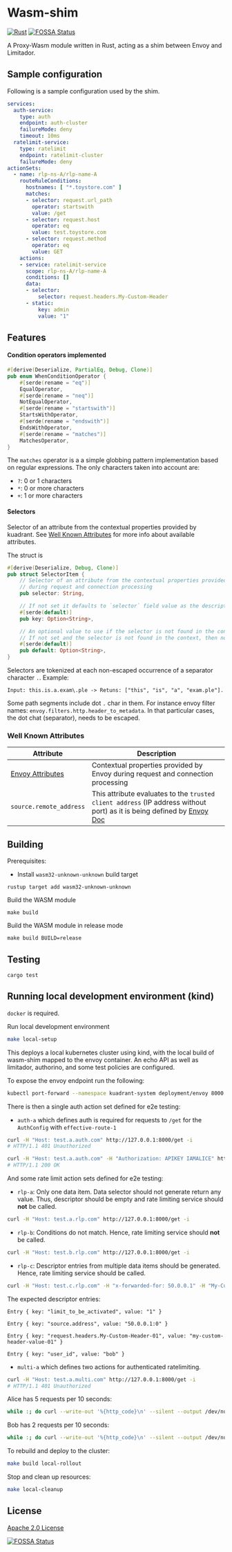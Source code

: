 # Wasm-shim

[![Rust](https://github.com/Kuadrant/wasm-shim/actions/workflows/rust.yaml/badge.svg)](https://github.com/Kuadrant/wasm-shim/actions/workflows/rust.yaml)
[![FOSSA Status](https://app.fossa.com/api/projects/custom%2B162%2Fgit%2Bgithub.com%2FKuadrant%2Fwasm-shim.svg?type=shield&issueType=license)](https://app.fossa.com/projects/custom%2B162%2Fgit%2Bgithub.com%2FKuadrant%2Fwasm-shim?ref=badge_shield&issueType=license)

A Proxy-Wasm module written in Rust, acting as a shim between Envoy and Limitador.

## Sample configuration

Following is a sample configuration used by the shim.

```yaml
services:
  auth-service:
    type: auth
    endpoint: auth-cluster
    failureMode: deny
    timeout: 10ms
  ratelimit-service:
    type: ratelimit
    endpoint: ratelimit-cluster
    failureMode: deny
actionSets:
  - name: rlp-ns-A/rlp-name-A
    routeRuleConditions:
      hostnames: [ "*.toystore.com" ]
      matches:
      - selector: request.url_path
        operator: startswith
        value: /get
      - selector: request.host
        operator: eq
        value: test.toystore.com
      - selector: request.method
        operator: eq
        value: GET
    actions:
    - service: ratelimit-service
      scope: rlp-ns-A/rlp-name-A
      conditions: []
      data:
      - selector:
          selector: request.headers.My-Custom-Header
      - static:
          key: admin
          value: "1"
```

## Features

#### Condition operators implemented

```Rust
#[derive(Deserialize, PartialEq, Debug, Clone)]
pub enum WhenConditionOperator {
    #[serde(rename = "eq")]
    EqualOperator,
    #[serde(rename = "neq")]
    NotEqualOperator,
    #[serde(rename = "startswith")]
    StartsWithOperator,
    #[serde(rename = "endswith")]
    EndsWithOperator,
    #[serde(rename = "matches")]
    MatchesOperator,
}
```

The `matches` operator is a a simple globbing pattern implementation based on regular expressions.
The only characters taken into account are:

* `?`: 0 or 1 characters
* `*`: 0 or more characters
* `+`: 1 or more characters

#### Selectors

Selector of an attribute from the contextual properties provided by kuadrant.
See [Well Known Attributes](#Well-Known-Attributes) for more info about available attributes.

The struct is

```Rust
#[derive(Deserialize, Debug, Clone)]
pub struct SelectorItem {
    // Selector of an attribute from the contextual properties provided by kuadrant
    // during request and connection processing
    pub selector: String,

    // If not set it defaults to `selector` field value as the descriptor key.
    #[serde(default)]
    pub key: Option<String>,

    // An optional value to use if the selector is not found in the context.
    // If not set and the selector is not found in the context, then no data is generated.
    #[serde(default)]
    pub default: Option<String>,
}
```

Selectors are tokenized at each non-escaped occurrence of a separator character `.`.
Example:

```
Input: this.is.a.exam\.ple -> Retuns: ["this", "is", "a", "exam.ple"].
```

Some path segments include dot `.` char in them. For instance envoy filter
names: `envoy.filters.http.header_to_metadata`.
In that particular cases, the dot chat (separator), needs to be escaped.

### Well Known Attributes

| Attribute | Description |
| ---  | --- |
| [Envoy Attributes](https://www.envoyproxy.io/docs/envoy/latest/intro/arch_overview/advanced/attributes) |  Contextual properties provided by Envoy during request and connection processing |
| `source.remote_address` | This attribute evaluates to the `trusted client address` (IP address without port) as it is being defined by [Envoy Doc](https://www.envoyproxy.io/docs/envoy/latest/configuration/http/http_conn_man/headers#x-forwarded-for)  |

## Building

Prerequisites:

* Install `wasm32-unknown-unknown` build target

```
rustup target add wasm32-unknown-unknown
```

Build the WASM module

```
make build
```

Build the WASM module in release mode

```
make build BUILD=release
```

## Testing

```
cargo test
```

## Running local development environment (kind)

`docker` is required.

Run local development environment

```sh
make local-setup
```

This deploys a local kubernetes cluster using kind, with the local build of wasm-shim mapped to the envoy container. An
echo API as well as limitador, authorino, and some test policies are configured.

To expose the envoy endpoint run the following:

```sh
kubectl port-forward --namespace kuadrant-system deployment/envoy 8000:8000
```

There is then a single auth action set defined for e2e testing:

* `auth-a` which defines auth is required for requests to `/get` for the `AuthConfig` with `effective-route-1`

```sh
curl -H "Host: test.a.auth.com" http://127.0.0.1:8000/get -i
# HTTP/1.1 401 Unauthorized
```

```sh
curl -H "Host: test.a.auth.com" -H "Authorization: APIKEY IAMALICE" http://127.0.0.1:8000/get -i
# HTTP/1.1 200 OK
```

And some rate limit action sets defined for e2e testing:

* `rlp-a`: Only one data item. Data selector should not generate return any value. Thus, descriptor should be empty and
  rate limiting service should **not** be called.

```sh
curl -H "Host: test.a.rlp.com" http://127.0.0.1:8000/get -i
```

* `rlp-b`: Conditions do not match. Hence, rate limiting service should **not** be called.

```sh
curl -H "Host: test.b.rlp.com" http://127.0.0.1:8000/get -i
```

* `rlp-c`: Descriptor entries from multiple data items should be generated. Hence, rate limiting service should be called.

```sh
curl -H "Host: test.c.rlp.com" -H "x-forwarded-for: 50.0.0.1" -H "My-Custom-Header-01: my-custom-header-value-01" -H "x-dyn-user-id: bob" http://127.0.0.1:8000/get -i
```

The expected descriptor entries:

```
Entry { key: "limit_to_be_activated", value: "1" }
```

```
Entry { key: "source.address", value: "50.0.0.1:0" }
```

```
Entry { key: "request.headers.My-Custom-Header-01", value: "my-custom-header-value-01" }
```

```
Entry { key: "user_id", value: "bob" }
```

* `multi-a` which defines two actions for authenticated ratelimiting.

```sh
curl -H "Host: test.a.multi.com" http://127.0.0.1:8000/get -i
# HTTP/1.1 401 Unauthorized
```

Alice has 5 requests per 10 seconds:
```sh
while :; do curl --write-out '%{http_code}\n' --silent --output /dev/null -H "Authorization: APIKEY IAMALICE" -H "Host: test.a.multi.com" http://127.0.0.1:8000/get | grep -E --color "\b(429)\b|$"; sleep 1; done
```

Bob has 2 requests per 10 seconds:
```sh
while :; do curl --write-out '%{http_code}\n' --silent --output /dev/null -H "Authorization: APIKEY IAMBOB" -H "Host: test.a.multi.com" http://127.0.0.1:8000/get | grep -E --color "\b(429)\b|$"; sleep 1; done
```

To rebuild and deploy to the cluster:

```sh
make build local-rollout
```

Stop and clean up resources:

```sh
make local-cleanup
```

## License

[Apache 2.0 License](LICENSE)

[![FOSSA Status](https://app.fossa.com/api/projects/custom%2B162%2Fgit%2Bgithub.com%2FKuadrant%2Fwasm-shim.svg?type=large&issueType=license)](https://app.fossa.com/projects/custom%2B162%2Fgit%2Bgithub.com%2FKuadrant%2Fwasm-shim?ref=badge_large&issueType=license)

